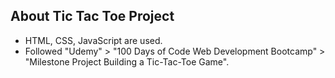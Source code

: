 ## About Tic Tac Toe Project

<ul>
    <li>HTML, CSS, JavaScript are used.</li>
    <li>Followed "Udemy" > "100 Days of Code Web Development Bootcamp" > "Milestone Project Building a Tic-Tac-Toe Game".</li>
</ul>